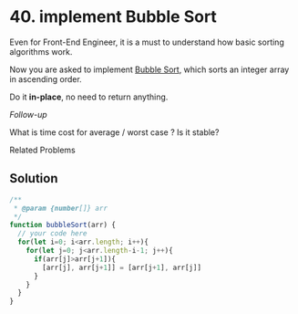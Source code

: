 # 40. implement Bubble Sort

Even for Front-End Engineer, it is a must to understand how basic sorting algorithms work.

Now you are asked to implement [Bubble Sort](https://en.wikipedia.org/wiki/Bubble_sort), which sorts an integer array in ascending order.

Do it **in-place**, no need to return anything.

*Follow-up*

What is time cost for average / worst case ? Is it stable?

Related Problems

## Solution

```js
/**
 * @param {number[]} arr
 */
function bubbleSort(arr) {
  // your code here
  for(let i=0; i<arr.length; i++){
    for(let j=0; j<arr.length-i-1; j++){
      if(arr[j]>arr[j+1]){
        [arr[j], arr[j+1]] = [arr[j+1], arr[j]]
      }
    }
  }  
}
```


